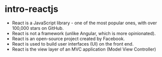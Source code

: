 # intro-reactjs

- React is a JavaScript library - one of the most popular ones, with over 100,000 stars on GitHub.
- React is not a framework (unlike Angular, which is more opinionated).
- React is an open-source project created by Facebook.
- React is used to build user interfaces (UI) on the front end.
- React is the view layer of an MVC application (Model View Controller)
